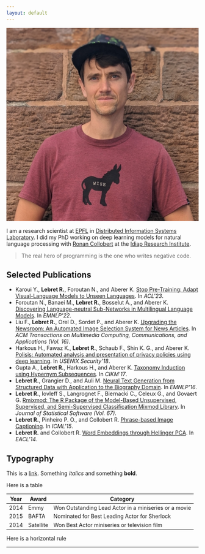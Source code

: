 ```yaml
---
layout: default
---
```


<img class="profile-picture" src="portrait.jpg">

I am a research scientist at [EPFL](https://www.epfl.ch) in [Distributed Information Systems Laboratory](https://www.epfl.ch/labs/lsir/). I did my PhD working on deep learning models for natural language processing with [Ronan Collobert](https://ronan.collobert.com) at the [Idiap Research Institute](https://www.idiap.ch/).

> The real hero of programming is the one who writes negative code.

## Selected Publications

- Karoui Y., **Lebret R.**, Foroutan N., and Aberer K. [Stop Pre-Training: Adapt Visual-Language Models to Unseen Languages](https://github.com/Yasminekaroui/CliCoTea). In _ACL'23_.
- Foroutan N., Banaei M., **Lebret R.**, Bosselut A., and Aberer K. [Discovering Language-neutral Sub-Networks in Multilingual Language Models](https://github.com/negar-foroutan/multiLMs-lang-neutral-subnets). In _EMNLP'22_.
- Liu F., **Lebret R.**, Orel D., Sordet P., and Aberer K. [Upgrading the Newsroom: An Automated Image Selection System for News Articles](https://arxiv.org/abs/2004.11449). In _ACM Transactions on Multimedia Computing, Communications, and Applications (Vol. 16)_.
- Harkous H., Fawaz K., **Lebret R.**, Schaub F., Shin K. G., and Aberer K. [Polisis: Automated analysis and presentation of privacy policies using deep learning](https://www.usenix.org/conference/usenixsecurity18/presentation/harkous). In _USENIX Security'18_.
- Gupta A., **Lebret R.**, Harkous H., and Aberer K. [Taxonomy Induction using Hypernym Subsequences](https://arxiv.org/abs/1704.07626). In _CIKM'17_.
- **Lebret R.**, Grangier D., and Auli M. [Neural Text Generation from Structured Data with Application to the Biography Domain](https://aclanthology.org/D16-1128/). In _EMNLP'16_.
- **Lebret R.**, Iovleff S., Langrognet F., Biernacki C., Celeux G., and Govaert G. [Rmixmod: The R Package of the Model-Based Unsupervised, Supervised, and Semi-Supervised Classification Mixmod Library](https://www.jstatsoft.org/article/view/v067i06). In _Journal of Statistical Software (Vol. 67)_.
- **Lebret R.**, Pinheiro P. O., and Collobert R. [Phrase-based Image Captioning](https://proceedings.mlr.press/v37/lebret15). In _ICML'15_.
- **Lebret R.** and Collobert R. [Word Embeddings through Hellinger PCA](https://aclanthology.org/E14-1051/). In _EACL'14_.

## Typography

This is a [link](http://google.com). Something _italics_ and something **bold**.

Here is a table

| Year | Award     | Category                                              |
| ---- | --------- | ----------------------------------------------------- |
| 2014 | Emmy      | Won Outstanding Lead Actor in a miniseries or a movie |
| 2015 | BAFTA     | Nominated for Best Leading Actor for Sherlock         |
| 2014 | Satellite | Won Best Actor miniseries or television film          |

Here is a horizontal rule

---
